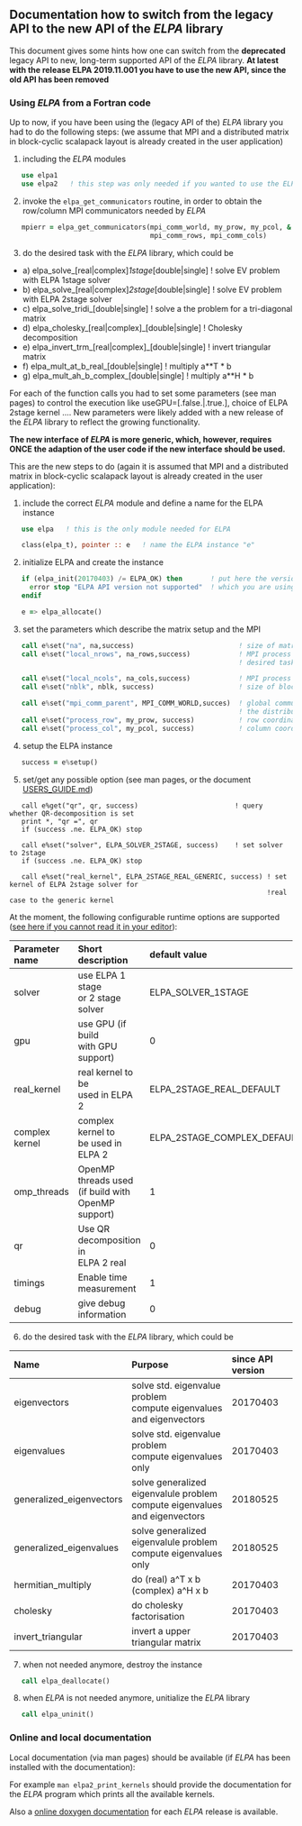 ## Documentation how to switch from the legacy API to the new API of the *ELPA* library ##

This document gives some hints how one can switch from the **deprecated** legacy API to new, long-term supported API of the *ELPA* library.
**At latest with the release ELPA 2019.11.001 you have to use the new API, since the old API has been removed**

### Using *ELPA* from a Fortran code ###

Up to now, if you have been using the (legacy API of the) *ELPA* library you had to do the following
steps: (we assume that MPI and a distributed matrix in block-cyclic scalapack layout is already created in
the user application)

1. including the *ELPA* modules

```fortran
   use elpa1
   use elpa2   ! this step was only needed if you wanted to use the ELPA 2stage solver
```

2. invoke the `elpa_get_communicators` routine, in order to obtain the row/column MPI communicators needed by *ELPA*

```fortran
   mpierr = elpa_get_communicators(mpi_comm_world, my_prow, my_pcol, &
                                   mpi_comm_rows, mpi_comm_cols)
```

3. do the desired task with the *ELPA* library, which could be
  - a) elpa_solve_[real|complex]_1stage_[double|single]     ! solve EV problem with ELPA 1stage solver
  - b) elpa_solve_[real|complex]_2stage_[double|single]     ! solve EV problem with ELPA 2stage solver
  - c) elpa_solve_tridi_[double|single]                     ! solve a the problem for a tri-diagonal matrix
  - d) elpa_cholesky_[real|complex]_[double|single]         ! Cholesky decomposition
  - e) elpa_invert_trm_[real|complex]_[double|single]       ! invert triangular matrix
  - f) elpa_mult_at_b_real_[double|single]                  ! multiply a**T * b
  - g) elpa_mult_ah_b_complex_[double|single]               ! multiply a**H * b

For each of the function calls you had to set some parameters (see man pages) to control the execution like
useGPU=[.false.|.true.], choice of ELPA 2stage kernel .... New parameters were likely added with a new release of
the *ELPA* library to reflect the growing functionality.


**The new interface of *ELPA* is more generic, which, however, requires ONCE the adaption of the user code if the new
interface should be used.**

This are the new steps to do (again it is assumed that MPI and a distributed matrix in block-cyclic scalapack layout is already created in
the user application):

1. include the correct *ELPA* module and define a name for the ELPA instance

```fortran
   use elpa   ! this is the only module needed for ELPA

   class(elpa_t), pointer :: e   ! name the ELPA instance "e"
```

2. initialize ELPA and create the instance

```fortran
   if (elpa_init(20170403) /= ELPA_OK) then       ! put here the version number of the API
     error stop "ELPA API version not supported"  ! which you are using
   endif

   e => elpa_allocate()
```

3. set the parameters which describe the matrix setup and the MPI

```fortran
   call e%set("na", na,success)                          ! size of matrix
   call e%set("local_nrows", na_rows,success)            ! MPI process local rows of the distributed matrixdo the
                                                         ! desired task with the *ELPA* library, which could be

   call e%set("local_ncols", na_cols,success)            ! MPI process local cols of the distributed matrix
   call e%set("nblk", nblk, success)                     ! size of block-cylic distribution

   call e%set("mpi_comm_parent", MPI_COMM_WORLD,succes)  ! global communicator for all processes which have parts of
                                                         ! the distributed matrix
   call e%set("process_row", my_prow, success)           ! row coordinate of MPI task
   call e%set("process_col", my_pcol, success)           ! column coordinate of MPI task
```

4. setup the ELPA instance

```fortran
   success = e%setup()
```

5. set/get any possible option (see man pages, or the document [USERS_GUIDE.md](USERS_GUIDE.md))

```Fortran
   call e%get("qr", qr, success)                        ! query whether QR-decomposition is set
   print *, "qr =", qr
   if (success .ne. ELPA_OK) stop

   call e%set("solver", ELPA_SOLVER_2STAGE, success)    ! set solver to 2stage
   if (success .ne. ELPA_OK) stop

   call e%set("real_kernel", ELPA_2STAGE_REAL_GENERIC, success) ! set kernel of ELPA 2stage solver for
                                                                !real case to the generic kernel

```

   At the moment, the following configurable runtime options are supported ([see here if you cannot read it in your editor](https://gitlab.mpcdf.mpg.de/elpa/elpa/wikis/USERS_GUIDE)):


| Parameter name | Short description     | default value               | possible values         | since API version | 
| :------------- |:--------------------- | :-------------------------- | :---------------------- | :---------------- | 
| solver         | use ELPA 1 stage <br>  or 2 stage solver | ELPA_SOLVER_1STAGE          | ELPA_SOLVER_1STAGE <br> ELPA_SOLVER_2STAGE      | 20170403          |
| gpu            | use GPU (if build <br> with GPU support)| 0                           | 0 or 1             | 20170403          | 
| real_kernel    | real kernel to be <br> used in ELPA 2 | ELPA_2STAGE_REAL_DEFAULT    | see output of <br> elpa2_print_kernels    | 20170403          |
| complex kernel | complex kernel to <br>  be used in ELPA 2 | ELPA_2STAGE_COMPLEX_DEFAULT | see output of <br>  elpa2_print_kernels     | 20170403          |
| omp_threads    | OpenMP threads used <br> (if build with OpenMP <br> support) | 1 | >1 | 20180525 |
| qr | Use QR decomposition in <br> ELPA 2 real | 0 | 0 or 1 |  20170403  |
| timings | Enable time <br> measurement | 1 | 0 or 1 |  20170403  |
| debug | give debug information | 0 | 0 or 1 | 20170403  |


6. do the desired task with the *ELPA* library, which could be


| Name         | Purpose                                                                 | since API version |
| :----------- | :---------------------------------------------------------------------- | :---------------- |
| eigenvectors | solve std. eigenvalue problem <br> compute eigenvalues and eigenvectors | 20170403  |
| eigenvalues  | solve std. eigenvalue problem <br> compute eigenvalues only             | 20170403  |
| generalized_eigenvectors | solve generalized eigenvalule problem <br> compute eigenvalues and eigenvectors | 20180525 |
| generalized_eigenvalues  | solve generalized eigenvalule problem <br> compute eigenvalues only             | 20180525 |
| hermitian_multiply       | do (real) a^T x b <br> (complex) a^H x b                                        | 20170403 |
| cholesky                 | do cholesky factorisation                                                       | 20170403 |
| invert_triangular        | invert a upper triangular matrix                                                | 20170403 |


7. when not needed anymore, destroy the instance

```fortran
   call elpa_deallocate()
```

8. when *ELPA* is not needed anymore, unitialize the *ELPA* library

```fortran
   call elpa_uninit()
```

### Online and local documentation ###

Local documentation (via man pages) should be available (if *ELPA* has been installed with the documentation):

For example `man elpa2_print_kernels` should provide the documentation for the *ELPA* program which prints all
the available kernels.

Also a [online doxygen documentation](http://elpa.mpcdf.mpg.de/html/Documentation/ELPA-2020.11.001/html/index.html)
for each *ELPA* release is available.



